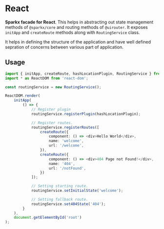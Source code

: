 React
=====

**Sparkx facade for React**. This helps in abstracting out state management
methods of `@sparkx/core` and routing methods of `@uirouter`. It exposes `initApp`
and `createRoute` methods along with `RoutingService` class.

It helps in defining the structure of the application and have well defined sepration
of concerns between various part of application.

## Usage

```typescript
import { initApp, createRoute, hashLocationPlugin, RoutingService } from '@sparkx/react';
import * as ReactDOM from 'react-dom';

const routingService = new RoutingService();

ReactDOM.render(
    initApp(
        () => {
            // Register plugin
            routingService.registerPlugin(hashLocationPlugin);

            // Register routes.
            routingService.registerRoutes([
                createRoute({
                    component: () => <div>Hello World</div>,
                    name: 'welcome',
                    url: '/welcome',
                }),
                createRoute({
                    component: () => <div>404 Page not Found!</div>,
                    name: '404',
                    url: '/notFound',
                })
            ]);

            // Setting starting route.
            routingService.setInitialState('welcome');

            // Setting fallback route.
            routingService.set404State('404');
        }
    ),
    document.getElementById('root')
);
```
